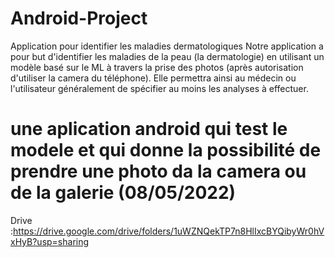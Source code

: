 # Android-Project
Application pour identifier les maladies dermatologiques
Notre application a pour but d'identifier les maladies de la
peau (la dermatologie) en utilisant un modèle basé sur le ML à
travers la prise des photos (après autorisation d'utiliser la
camera du téléphone). Elle permettra ainsi au médecin ou
l'utilisateur généralement de spécifier au moins les analyses
à effectuer.

# une aplication android qui test le modele et qui donne la possibilité de prendre une photo da la camera ou de la galerie (08/05/2022)
Drive :https://drive.google.com/drive/folders/1uWZNQekTP7n8HlIxcBYQibyWr0hVxHyB?usp=sharing

